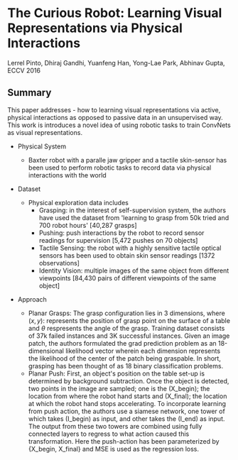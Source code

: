 # The Curious Robot: Learning Visual Representations via Physical Interactions

Lerrel Pinto, Dhiraj Gandhi, Yuanfeng Han, Yong-Lae Park, Abhinav Gupta, ECCV 2016


## Summary

This paper addresses - how to learning visual representations via active, physical interactions as opposed to passive data in an unsupervised way. This work is introduces a novel idea of using robotic tasks to train ConvNets as visual representations.

- Physical System
  - Baxter robot with a paralle jaw gripper and a tactile skin-sensor has been used to perform robotic tasks to record data via physical interactions with the world

- Dataset
  - Physical exploration data includes
    * Grasping: in the interest of self-supervision system, the authors have used the dataset from 'learning to grasp from 50k tried and 700 robot hours' [40,287 grasps]
    * Pushing: push interactions by the robot to record sensor readings for supervision [5,472 pushes on 70 objects]
    * Tactile Sensing: the robot with a highly sensitive tactile optical sensors has been used to obtain skin sensor readings [1372 observations]
    * Identity Vision: multiple images of the same object from different viewpoints [84,430 pairs of different viewpoints of the same object] 
    
- Approach
  * Planar Grasps: The grasp configuration lies in 3 dimensions, where $(x,y)$: represents the position of grasp point on the surface of a table and $\theta$ respresents the angle of the grasp. Training dataset consists of 37k failed instances and 3K successful instances. 
  Given an image patch, the authors formulated the grad prediction problem as an 18-dimensional likelihood vector wherein each dimension represents the likelihood of the center of the patch being graspable. In short, grasping has been thought of as 18 binary classification problems.
  * Planar Push: First, an object's position on the table set-up is determined by background subtraction. Once the object is detected, two points in the image are sampled; one is the (X_begin); the location from where the robot hand starts and (X_final); the location at which the robot hand stops accelerating.
  To incorporate learning from push action, the authors use a siamese network, one tower of which takes (I_begin) as input, and other takes the (I_end) as input. The output from these two towers are combined using fully connected layers to regress to what action caused this transformation. Here the push-action has been parameterized by {X_begin, X_final} and MSE is used as the regression loss. 
